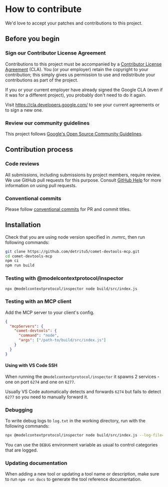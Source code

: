 # How to contribute

We'd love to accept your patches and contributions to this project.

## Before you begin

### Sign our Contributor License Agreement

Contributions to this project must be accompanied by a
[Contributor License Agreement](https://cla.developers.google.com/about) (CLA).
You (or your employer) retain the copyright to your contribution; this simply
gives us permission to use and redistribute your contributions as part of the
project.

If you or your current employer have already signed the Google CLA (even if it
was for a different project), you probably don't need to do it again.

Visit <https://cla.developers.google.com/> to see your current agreements or to
sign a new one.

### Review our community guidelines

This project follows
[Google's Open Source Community Guidelines](https://opensource.google/conduct/).

## Contribution process

### Code reviews

All submissions, including submissions by project members, require review. We
use GitHub pull requests for this purpose. Consult
[GitHub Help](https://help.github.com/articles/about-pull-requests/) for more
information on using pull requests.

### Conventional commits

Please follow [conventional commits](https://www.conventionalcommits.org/en/v1.0.0/)
for PR and commit titles.

## Installation

Check that you are using node version specified in .nvmrc, then run following commands:

```sh
git clone https://github.com/detritu5/comet-devtools-mcp.git
cd comet-devtools-mcp
npm ci
npm run build
```

### Testing with @modelcontextprotocol/inspector

```sh
npx @modelcontextprotocol/inspector node build/src/index.js
```

### Testing with an MCP client

Add the MCP server to your client's config.

```json
{
  "mcpServers": {
    "comet-devtools": {
      "command": "node",
      "args": ["/path-to/build/src/index.js"]
    }
  }
}
```

#### Using with VS Code SSH

When running the `@modelcontextprotocol/inspector` it spawns 2 services - one on port `6274` and one on `6277`.

Usually VS Code automatically detects and forwards `6274` but fails to detect `6277` so you need to manually forward it.

### Debugging

To write debug logs to `log.txt` in the working directory, run with the following commands:

```sh
npx @modelcontextprotocol/inspector node build/src/index.js --log-file=/your/desired/path/log.txt
```

You can use the `DEBUG` environment variable as usual to control categories that are logged.

### Updating documentation

When adding a new tool or updating a tool name or description, make sure to run `npm run docs` to generate the tool reference documentation.
